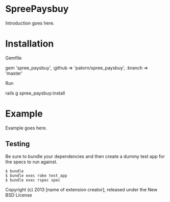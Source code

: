 SpreePaysbuy
============

Introduction goes here.


Installation
============

Gemfile

gem 'spree_paysbuy', :github => 'patorn/spree_paysbuy', :branch => 'master'

Run

rails g spree_paysbuy:install 


Example
=======

Example goes here.

Testing
-------

Be sure to bundle your dependencies and then create a dummy test app for the specs to run against.

    $ bundle
    $ bundle exec rake test_app
    $ bundle exec rspec spec

Copyright (c) 2013 [name of extension creator], released under the New BSD License
